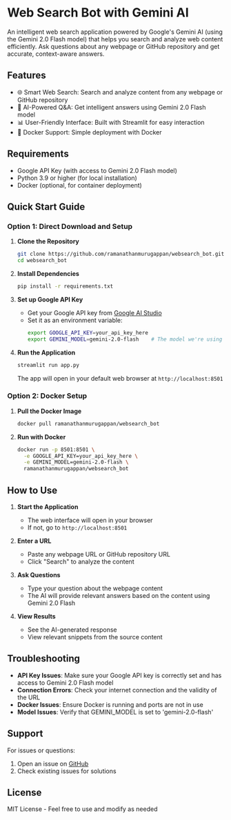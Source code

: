 # Web Search Bot with Gemini AI

An intelligent web search application powered by Google's Gemini AI (using the Gemini 2.0 Flash model) that helps you search and analyze web content efficiently. Ask questions about any webpage or GitHub repository and get accurate, context-aware answers.

## Features

- 🌐 Smart Web Search: Search and analyze content from any webpage or GitHub repository
- 🤖 AI-Powered Q&A: Get intelligent answers using Gemini 2.0 Flash model
- 📊 User-Friendly Interface: Built with Streamlit for easy interaction
- 🐳 Docker Support: Simple deployment with Docker

## Requirements

- Google API Key (with access to Gemini 2.0 Flash model)
- Python 3.9 or higher (for local installation)
- Docker (optional, for container deployment)

## Quick Start Guide

### Option 1: Direct Download and Setup

1. **Clone the Repository**
   ```bash
   git clone https://github.com/ramanathanmurugappan/websearch_bot.git
   cd websearch_bot
   ```

2. **Install Dependencies**
   ```bash
   pip install -r requirements.txt
   ```

3. **Set up Google API Key**
   - Get your Google API key from [Google AI Studio](https://makersuite.google.com/app/apikey)
   - Set it as an environment variable:
     ```bash
     export GOOGLE_API_KEY=your_api_key_here
     export GEMINI_MODEL=gemini-2.0-flash    # The model we're using
     ```

4. **Run the Application**
   ```bash
   streamlit run app.py
   ```
   The app will open in your default web browser at `http://localhost:8501`

### Option 2: Docker Setup

1. **Pull the Docker Image**
   ```bash
   docker pull ramanathanmurugappan/websearch_bot
   ```

2. **Run with Docker**
   ```bash
   docker run -p 8501:8501 \
     -e GOOGLE_API_KEY=your_api_key_here \
     -e GEMINI_MODEL=gemini-2.0-flash \
     ramanathanmurugappan/websearch_bot
   ```

## How to Use

1. **Start the Application**
   - The web interface will open in your browser
   - If not, go to `http://localhost:8501`

2. **Enter a URL**
   - Paste any webpage URL or GitHub repository URL
   - Click "Search" to analyze the content

3. **Ask Questions**
   - Type your question about the webpage content
   - The AI will provide relevant answers based on the content using Gemini 2.0 Flash

4. **View Results**
   - See the AI-generated response
   - View relevant snippets from the source content

## Troubleshooting

- **API Key Issues**: Make sure your Google API key is correctly set and has access to Gemini 2.0 Flash model
- **Connection Errors**: Check your internet connection and the validity of the URL
- **Docker Issues**: Ensure Docker is running and ports are not in use
- **Model Issues**: Verify that GEMINI_MODEL is set to 'gemini-2.0-flash'

## Support

For issues or questions:
1. Open an issue on [GitHub](https://github.com/ramanathanmurugappan/websearch_bot/issues)
2. Check existing issues for solutions

## License

MIT License - Feel free to use and modify as needed
